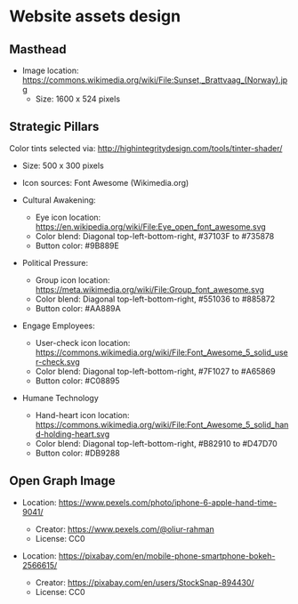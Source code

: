 # Website assets design

## Masthead

- Image location: https://commons.wikimedia.org/wiki/File:Sunset,_Brattvaag_(Norway).jpg
  - Size: 1600 x 524 pixels

## Strategic Pillars

Color tints selected via: http://highintegritydesign.com/tools/tinter-shader/

- Size: 500 x 300 pixels
- Icon sources: Font Awesome (Wikimedia.org)

- Cultural Awakening:
  - Eye icon location: https://en.wikipedia.org/wiki/File:Eye_open_font_awesome.svg
  - Color blend: Diagonal top-left-bottom-right, #37103F to #735878
  - Button color: #9B889E

- Political Pressure:
  - Group icon location: https://meta.wikimedia.org/wiki/File:Group_font_awesome.svg
  - Color blend: Diagonal top-left-bottom-right, #551036 to #885872
  - Button color: #AA889A

- Engage Employees:
  - User-check icon location: https://commons.wikimedia.org/wiki/File:Font_Awesome_5_solid_user-check.svg
  - Color blend: Diagonal top-left-bottom-right, #7F1027 to #A65869
  - Button color: #C08895

- Humane Technology
  - Hand-heart icon location: https://commons.wikimedia.org/wiki/File:Font_Awesome_5_solid_hand-holding-heart.svg
  - Color blend: Diagonal top-left-bottom-right, #B82910 to #D47D70
  - Button color: #DB9288

## Open Graph Image

- Location: https://www.pexels.com/photo/iphone-6-apple-hand-time-9041/
  - Creator: https://www.pexels.com/@oliur-rahman
  - License: CC0

- Location: https://pixabay.com/en/mobile-phone-smartphone-bokeh-2566615/
  - Creator: https://pixabay.com/en/users/StockSnap-894430/
  - License: CC0
